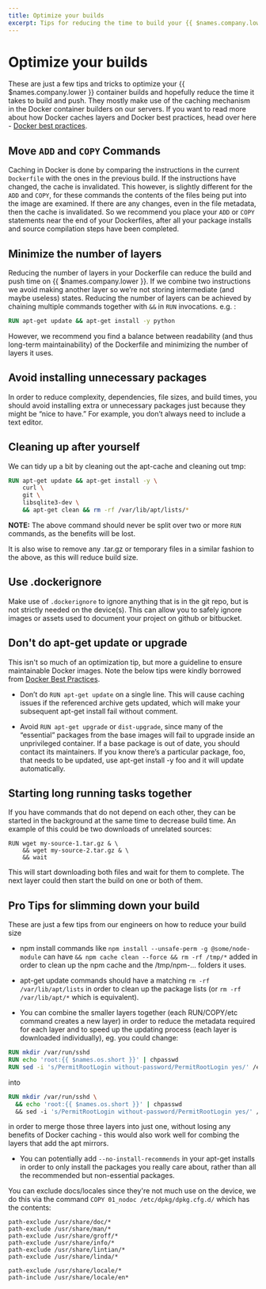 ```yaml
---
title: Optimize your builds
excerpt: Tips for reducing the time to build your {{ $names.company.lower }} container builds
---
```


# Optimize your builds

These are just a few tips and tricks to optimize your {{ $names.company.lower }} container builds and hopefully reduce the time it takes to build and push. They mostly make use of the caching mechanism in the Docker container builders on our servers. If you want to read more about how Docker caches layers and Docker best practices, head over here - [Docker best practices][docker-best-practices].

## Move `ADD` and `COPY` Commands

Caching in Docker is done by comparing the instructions in the current `Dockerfile` with the ones in the previous build. If the instructions have changed, the cache is invalidated. This however, is slightly different for the `ADD` and `COPY`, for these commands the contents of the files being put into the image are examined. If there are any changes, even in the file metadata, then the cache is invalidated. So we recommend you place your `ADD` or `COPY` statements near the end of your Dockerfiles, after all your package installs and source compilation steps have been completed.

## Minimize the number of layers

Reducing the number of layers in your Dockerfile can reduce the build and push time on {{ $names.company.lower }}. If we combine two instructions we avoid making another layer so we’re not storing intermediate (and maybe useless) states. Reducing the number of layers can be achieved by chaining multiple commands together with `&&` in `RUN` invocations. e.g. :
```Dockerfile
RUN apt-get update && apt-get install -y python
```
However, we recommend you find a balance between readability (and thus long-term maintainability) of the Dockerfile and minimizing the number of layers it uses.

## Avoid installing unnecessary packages
In order to reduce complexity, dependencies, file sizes, and build times, you should avoid installing extra or unnecessary packages just because they might be “nice to have.” For example, you don’t always need to include a text editor.

## Cleaning up after yourself

We can tidy up a bit by cleaning out the apt-cache and cleaning out tmp:

```Dockerfile
RUN apt-get update && apt-get install -y \
    curl \
    git \
    libsqlite3-dev \
    && apt-get clean && rm -rf /var/lib/apt/lists/*
```

__NOTE:__ The above command should never be split over two or more `RUN` commands, as the benefits will be lost.

It is also wise to remove any .tar.gz or temporary files in a similar fashion to the above, as this will reduce build size.

## Use .dockerignore

Make use of `.dockerignore` to ignore anything that is in the git repo, but is not strictly needed on the device(s). This can allow you to safely ignore images or assets used to document your project on github or bitbucket.

## Don't do apt-get update or upgrade

This isn't so much of an optimization tip, but more a guideline to ensure maintainable Docker images. Note the below tips were kindly borrowed from [Docker Best Practices][docker-best-practices].

* Don’t do `RUN apt-get update` on a single line. This will cause caching issues if the referenced archive gets updated, which will make your subsequent apt-get install fail without comment.

* Avoid `RUN apt-get upgrade` or `dist-upgrade`, since many of the “essential” packages from the base images will fail to upgrade inside an unprivileged container. If a base package is out of date, you should contact its maintainers. If you know there’s a particular package, foo, that needs to be updated, use apt-get install -y foo and it will update automatically.

## Starting long running tasks together
If you have commands that do not depend on each other, they can be started in the background at the same time to decrease build time. An example of this could be two downloads of unrelated sources:

```
RUN wget my-source-1.tar.gz & \
    && wget my-source-2.tar.gz & \
    && wait
```

This will start downloading both files and wait for them to complete. The next layer could then start the build on one or both of them.

## Pro Tips for slimming down your build

These are just a few tips from our engineers on how to reduce your build size

* npm install commands like `npm install --unsafe-perm -g @some/node-module` can have `&& npm cache clean --force && rm -rf /tmp/*` added in order to clean up the npm cache and the /tmp/npm-... folders it uses.

* apt-get update commands should have a matching `rm -rf /var/lib/apt/lists` in order to clean up the package lists (or `rm -rf /var/lib/apt/*` which is equivalent).

* You can combine the smaller layers together (each RUN/COPY/etc command creates a new layer) in order to reduce the metadata required for each layer and to speed up the updating process (each layer is downloaded individually), eg. you could change:
```Dockerfile
RUN mkdir /var/run/sshd
RUN echo 'root:{{ $names.os.short }}' | chpasswd
RUN sed -i 's/PermitRootLogin without-password/PermitRootLogin yes/' /etc/ssh/sshd_config
```
into
```Dockerfile
RUN mkdir /var/run/sshd \
  && echo 'root:{{ $names.os.short }}' | chpasswd
  && sed -i 's/PermitRootLogin without-password/PermitRootLogin yes/' /etc/ssh/sshd_config
```
in order to merge those three layers into just one, without losing any benefits of Docker caching - this would also work well for combing the layers that add the apt mirrors.

* You can potentially add `--no-install-recommends` in your apt-get installs in order to only install the packages you really care about, rather than all the recommended but non-essential packages.

You can exclude docs/locales since they're not much use on the device, we do this via the command `COPY 01_nodoc /etc/dpkg/dpkg.cfg.d/` which has the contents:

```
path-exclude /usr/share/doc/*
path-exclude /usr/share/man/*
path-exclude /usr/share/groff/*
path-exclude /usr/share/info/*
path-exclude /usr/share/lintian/*
path-exclude /usr/share/linda/*

path-exclude /usr/share/locale/*
path-include /usr/share/locale/en*
```

[docker-best-practices]:https://docs.docker.com/articles/dockerfile_best-practices/
